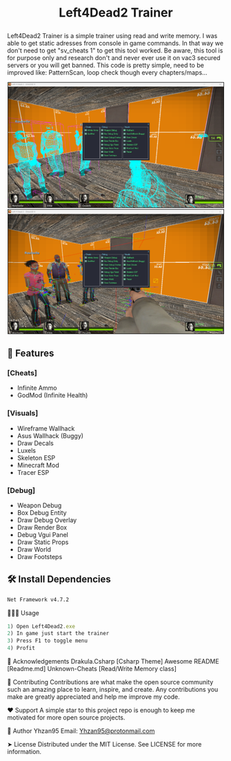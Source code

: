 
# <p align="center">Left4Dead2 Trainer</p>
Left4Dead2 Trainer is a simple trainer using read and write memory. I was able to get static adresses from console in game commands. In that
way we don't need to get "sv_cheats 1" to get this tool worked. Be aware, this tool is for purpose only and research don't and never ever use it on
vac3 secured servers or you will get banned. This code is pretty simple, need to be improved like: PatternScan, loop check though every chapters/maps...
  <p align="center">
  <img src="https://github.com/Yhzan95/Left4Dead2-Trainer/blob/main/Images/1.png" width="500" style="border: 1px solid #000;"/>
  <img src="https://github.com/Yhzan95/Left4Dead2-Trainer/blob/main/Images/2.png" width="500" style="border: 1px solid #000;"/>
</p>

## 🧐 Features
### [Cheats]
- Infinite Ammo
- GodMod (Infinite Health)
### [Visuals]
- Wireframe Wallhack
- Asus Wallhack (Buggy)
- Draw Decals
- Luxels
- Skeleton ESP
- Minecraft Mod
- Tracer ESP
### [Debug]
- Weapon Debug
- Box Debug Entity
- Draw Debug Overlay
- Draw Render Box
- Debug Vgui Panel
- Draw Static Props
- Draw World
- Draw Footsteps

## 🛠️ Install Dependencies
```bash
Net Framework v4.7.2
```
🧑🏻‍💻 Usage
```js
1) Open Left4Dead2.exe
2) In game just start the trainer
3) Press F1 to toggle menu
4) Profit
```

🙇 Acknowledgements
Drakula.Csharp [Csharp Theme]
Awesome README [Readme.md]
Unknown-Cheats [Read/Write Memory class]

🍰 Contributing
Contributions are what make the open source community such an amazing place to learn, inspire, and create. Any contributions you make are greatly appreciated and help me improve my code.

❤️ Support
A simple star to this project repo is enough to keep me motivated for more open source projects.

🙇 Author
Yhzan95
Email: Yhzan95@protonmail.com

➤ License
Distributed under the MIT License. See LICENSE for more information.

        
